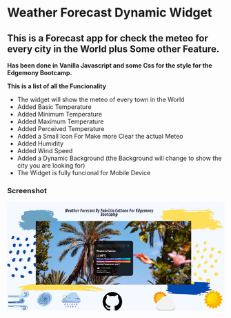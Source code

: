 # Weather Forecast Dynamic Widget

## This is a Forecast app for check the meteo for every city in the World plus Some other Feature.

**Has been done in Vanilla Javascript and some Css for the style for the Edgemony Bootcamp.**

**This is a list of all the Funcionality**

- The widget will show the meteo of every town in the World
- Added Basic Temperature
- Added Minimum Temperature
- Added Maximum Temperature
- Added Perceived Temperature
- Added a Small Icon For Make more Clear the actual Meteo
- Added Humidity
- Added Wind Speed
- Added a Dynamic Background (the Background will change to show the city you are looking for)
- The Widget is fully funcional for Mobile Device

### Screenshot

![This is an image](./screen.png)

